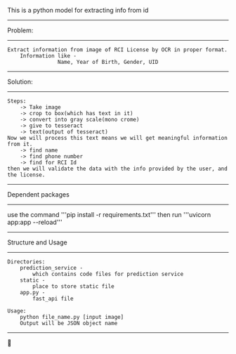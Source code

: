 This is a python model for extracting info from id

*****************************************************
Problem:
*****************************************************
	Extract information from image of RCI License by OCR in proper format.
		Information like - 
					Name, Year of Birth, Gender, UID


*****************************************************
Solution:
*****************************************************
	Steps:
		-> Take image
		-> crop to box(which has text in it)
		-> convert into gray scale(mono crome)
		-> give to tesseract
		-> text(output of tesseract)
	Now we will process this text means we will get meaningful information from it.
		-> find name
		-> find phone number
		-> find for RCI Id
	then we will validate the data with the info provided by the user, and the license.
	
*****************************************************
Dependent packages
*****************************************************
use the command
'''pip install -r requirements.txt'''
then run
'''uvicorn app:app --reload'''


*****************************************************
Structure and Usage
*****************************************************
	Directories:
		prediction_service -
			which contains code files for prediction service		
		static -
			place to store static file
		app.py - 
			fast_api file
			
	Usage:
		python file_name.py [input image]
		Output will be JSON object name
*****************************************************
:100:
